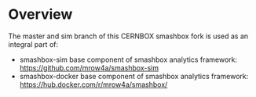 Overview
========

The master and sim branch of this CERNBOX smashbox fork is used as an integral part of:

* smashbox-sim base component of smashbox analytics framework: https://github.com/mrow4a/smashbox-sim
* smashbox-docker base component of smashbox analytics framework: https://hub.docker.com/r/mrow4a/smashbox/

